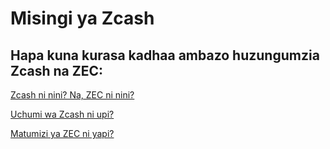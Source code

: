 # Misingi ya Zcash

## Hapa kuna kurasa kadhaa ambazo huzungumzia Zcash na ZEC:

[Zcash ni nini? Na, ZEC ni nini?](https://wiki.zechub.xyz/zcash-basics/what-is-zcash-and-what-is-zec)

[Uchumi wa Zcash ni upi?](https://wiki.zechub.xyz/zcash-basics/what-are-the-economics-of-zcash)

[Matumizi ya ZEC ni yapi?](https://wiki.zechub.xyz/zcash-basics/what-are-zecs-use-cases)
